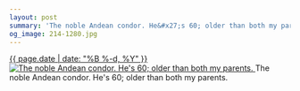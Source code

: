 ```yaml
---
layout: post
summary: 'The noble Andean condor. He&#x27;s 60; older than both my parents.'
og_image: 214-1280.jpg
---
```


<p>
 <time>
  <a href="/214">
   {{ page.date | date: "%B %-d, %Y" }}
  </a>
 </time>
 <a href="/214">
  <img alt="The noble Andean condor. He's 60; older than both my parents." data-taken="11/19/2013" sizes="(min-width: 700px) 50vw, calc(100vw - 2rem)" src="{{ site.assets_url }}/214-640.jpg" srcset="{{ site.assets_url }}/214-1280.jpg 1280w, {{ site.assets_url }}/214-960.jpg 960w, {{ site.assets_url }}/214-640.jpg 640w, {{ site.assets_url }}/214-320.jpg 320w"/>
 </a>
 <span>
  The noble Andean condor. He's 60; older than both my parents.
 </span>
</p>
